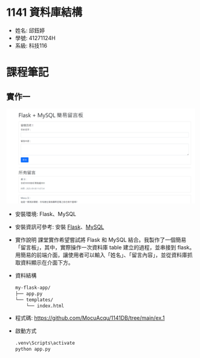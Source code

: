 # 1141 資料庫結構
- 姓名: 邱鈺婷
- 學號: 41271124H
- 系級: 科技116

# 課程筆記
## 實作一
<img src="https://github.com/MocuAcqu/1141DB/blob/main/readme_images/ex.1_1.png" width="500">

- 安裝環境: Flask、MySQL
- 安裝資訊可參考: 安裝 [Flask](https://flask.palletsprojects.com/en/stable/installation/#install-flask)、[MySQL](https://dev.mysql.com/downloads/installer/)
- 實作說明
課堂實作希望嘗試將 Flask 和 MySQL 結合。我製作了一個簡易「留言板」，其中，實際操作一次資料庫 table 建立的過程，並串接到 flask。用簡易的前端介面，讓使用者可以輸入「姓名」、「留言內容」，並從資料庫抓取資料顯示在介面下方。

- 資料結構

  ```
  my-flask-app/
  ├── app.py   
  └── templates/
      └── index.html 
  ```
- 程式碼: https://github.com/MocuAcqu/1141DB/tree/main/ex.1
- 啟動方式
  ```
  .venv\Scripts\activate
  python app.py
  ```



